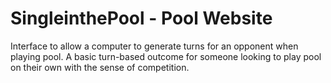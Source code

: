 # SingleinthePool - Pool Website
Interface to allow a computer to generate turns for an opponent when playing pool. A basic turn-based outcome for someone looking to play pool on their own with the sense of competition.
